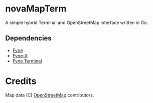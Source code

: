 # novaMapTerm
A simple hybrid Terminal and OpenStreetMap interface written in Go.
## Dependencies
+ [Fyne](https://github.com/fyne-io/fyne)
+ [Fyne-X](https://github.com/fyne-io/fyne-x)
+ [Fyne Terminal](https://github.com/fyne-io-terminal)
# Credits
Map data (C) [OpenStreetMap](https://www.openstreetmap.org/copyright) contributors.
